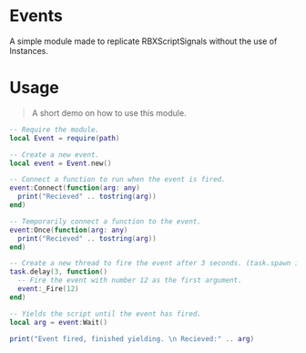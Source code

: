# Events
A simple module made to replicate RBXScriptSignals without the use of Instances.

# Usage
> A short demo on how to use this module.
```lua
-- Require the module.
local Event = require(path)

-- Create a new event.
local event = Event.new()

-- Connect a function to run when the event is fired.
event:Connect(function(arg: any)
  print("Recieved" .. tostring(arg))
end)

-- Temporarily connect a function to the event.
event:Once(function(arg: any)
  print("Recieved" .. tostring(arg))
end)

-- Create a new thread to fire the event after 3 seconds. (task.spawn is exclusive to the Roblox game engine.)
task.delay(3, function()
  -- Fire the event with number 12 as the first argument.
  event:_Fire(12)
end)

-- Yields the script until the event has fired.
local arg = event:Wait()

print("Event fired, finished yielding. \n Recieved:" .. arg)
```
